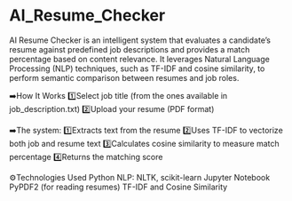 # AI_Resume_Checker
AI Resume Checker is an intelligent system that evaluates a candidate’s resume against predefined job descriptions and provides a match percentage based on content relevance. It leverages Natural Language Processing (NLP) techniques, such as TF-IDF and cosine similarity, to perform semantic comparison between resumes and job roles.

➡️How It Works
1️⃣Select job title (from the ones available in job_description.txt)
2️⃣Upload your resume (PDF format)

➡️The system:
1️⃣Extracts text from the resume
2️⃣Uses TF-IDF to vectorize both job and resume text
3️⃣Calculates cosine similarity to measure match percentage
4️⃣Returns the matching score

⚙Technologies Used
Python 
NLP: NLTK, scikit-learn
Jupyter Notebook
PyPDF2 (for reading resumes)
TF-IDF and Cosine Similarity




